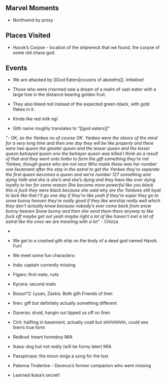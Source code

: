 ## Marvel Moments

- Northwind by proxy
    

## Places Visited

- Havok’s Corpse - location of the shipwreck that we found, the corpse of some old chaos god.
    

## Events

- We are attacked by [[God Eaters|cousins of aboleths]]. Initiative!
    

- Those who were charmed saw a dream of a realm of vast water with a large tree in the distance bearing golden fruit.
    
- They also bleed red instead of the expected green-black, with gold flakes in it. 
    
- Kinda like red milk ngl
    

- Gith name roughly translates to “[[god eaters]]”
    
*"- OK, so the Yankee no of course OK. Yankee were the slaves of the mind for a very long time and then one day they will be like properly and there were two queen the greater queen and the lesser queen and the lesser queen betrayed queen one the betrayer queen was killed I think as a result of that and they went onto limbo to form the gift something they’re not Yankee, though guess who are not race Who made these was her number one lieutenant after the stay in the astral to get the Yankee they’re separate the first queen becomes a queen and we’re number 127 something and dying Vath and she is she’s and she’s dying and they have like ever dying loyalty to her for some reason She become more powerful like you black this is fuck they were black because she said why are the Yankees still loyal to lack like that I’ll go one day if they’re like yeah if they’re super they go to snow bunny heaven they’re really good if they like worship really well which they don’t actually know because nobody’s ever come back from snow bunny heaven Snow bunny and then she send them there anyway to like fuck off maybe get out yeah maybe right a lot of like haven’t met a lot of astral like the ones we are traveling with a lot"* - Chizza
    
-   
    
- We get to a crashed gith ship on the body of a dead god named Havok. Fun!
    

- We meet some fun characters:
    

- Inda: captain currently missing
    
- FIgaro: first mate, nuts
    
- Kycera: second mate
    
- Bosun*2: Lysan, Zastra. Both gith Friends of Ilren
    
- Ilren: giff but definitely actually something different
    
- Daveras: druid, hangin out tipped us off on Ilren
    
- Cirit: halfling in basement, actually coatl but shhhhhhhh, could see Ilren’s true form
    
- Redbud: treant homeboy MIA
    
- Ikasa: dog but not really (will be funny later) MIA
    

- Passphrase: the moon sings a song for the lost
    
- Palenna Tindertoe - Daverus’s former companion who went missing
    
- Learned ikasa’s secret!